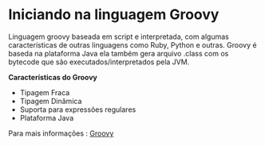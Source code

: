 # Iniciando na linguagem Groovy

Linguagem groovy baseada em  script e interpretada, com algumas características de outras linguagens como Ruby, Python e outras. 
Groovy é baseda na plataforma Java ela também gera arquivo .class com os bytecode que são executados/interpretados pela JVM.

**Características do Groovy**

- Tipagem Fraca
- Tipagem Dinâmica
- Suporta para expressões regulares
- Plataforma Java

Para mais informações : [Groovy](https://www.tutorialspoint.com/groovy/index.htm)

